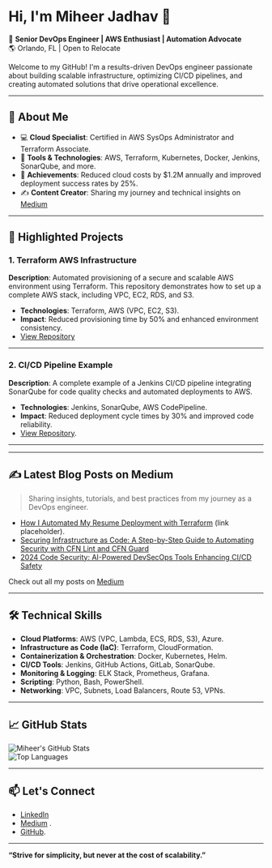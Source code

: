 # Hi, I'm Miheer Jadhav 👋  
🚀 **Senior DevOps Engineer | AWS Enthusiast | Automation Advocate**  
🌎 Orlando, FL | Open to Relocate  

Welcome to my GitHub! I'm a results-driven DevOps engineer passionate about building scalable infrastructure, optimizing CI/CD pipelines, and creating automated solutions that drive operational excellence.

---

## 💼 **About Me**
- 💻 **Cloud Specialist**: Certified in AWS SysOps Administrator and Terraform Associate.
- 🔧 **Tools & Technologies**: AWS, Terraform, Kubernetes, Docker, Jenkins, SonarQube, and more.
- 🌟 **Achievements**: Reduced cloud costs by $1.2M annually and improved deployment success rates by 25%.
- ✍️ **Content Creator**: Sharing my journey and technical insights on [Medium](https://medium.com/@miheer.c.jadhav7) 

---

## 🌟 **Highlighted Projects**
### **1. Terraform AWS Infrastructure**  
**Description**: Automated provisioning of a secure and scalable AWS environment using Terraform. This repository demonstrates how to set up a complete AWS stack, including VPC, EC2, RDS, and S3.  
- **Technologies**: Terraform, AWS (VPC, EC2, S3).  
- **Impact**: Reduced provisioning time by 50% and enhanced environment consistency.  
- [View Repository](https://github.com/miheerj/terraform-aws-environment/tree/main)

---

### **2. CI/CD Pipeline Example**  
**Description**: A complete example of a Jenkins CI/CD pipeline integrating SonarQube for code quality checks and automated deployments to AWS.  
- **Technologies**: Jenkins, SonarQube, AWS CodePipeline.  
- **Impact**: Reduced deployment cycle times by 30% and improved code reliability.  
- [View Repository](#).

---


---

## ✍️ **Latest Blog Posts on Medium**  
> Sharing insights, tutorials, and best practices from my journey as a DevOps engineer.

- [How I Automated My Resume Deployment with Terraform](#) (link placeholder).  
- [Securing Infrastructure as Code: A Step-by-Step Guide to Automating Security with CFN Lint and CFN Guard](https://medium.com/@miheer.c.jadhav7/securing-infrastructure-as-code-a-step-by-step-guide-to-automating-security-with-cfn-lint-and-cfn-ec99b6d6bf13)  
- [2024 Code Security: AI-Powered DevSecOps Tools Enhancing CI/CD Safety](https://medium.com/@miheer.c.jadhav7/2024-code-security-ai-powered-devsecops-tools-enhancing-ci-cd-safety-eba1df9b608a)

Check out all my posts on [Medium](https://medium.com/@miheer.c.jadhav7)

---

## 🛠️ **Technical Skills**
- **Cloud Platforms**: AWS (VPC, Lambda, ECS, RDS, S3), Azure.  
- **Infrastructure as Code (IaC)**: Terraform, CloudFormation.  
- **Containerization & Orchestration**: Docker, Kubernetes, Helm.  
- **CI/CD Tools**: Jenkins, GitHub Actions, GitLab, SonarQube.  
- **Monitoring & Logging**: ELK Stack, Prometheus, Grafana.  
- **Scripting**: Python, Bash, PowerShell.  
- **Networking**: VPC, Subnets, Load Balancers, Route 53, VPNs.

---

## 📈 **GitHub Stats**
![Miheer's GitHub Stats](https://github-readme-stats.vercel.app/api?username=miheerj&show_icons=true&theme=radical)  
![Top Languages](https://github-readme-stats.vercel.app/api/top-langs/?username=miheerj&layout=compact&theme=radical)

---

## 📫 **Let's Connect**
- [LinkedIn](https://www.linkedin.com/in/miheercjadhav7)  
- [Medium](https://medium.com/@miheer.c.jadhav7) .  
- [GitHub](https://github.com/miheerj).  

---

**“Strive for simplicity, but never at the cost of scalability.”**  
